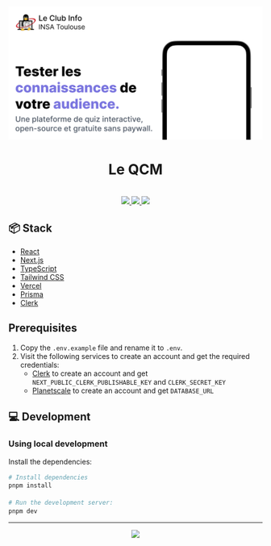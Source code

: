 <div align="center">
  <img src="./public/images/og.png" alt="App screenshot">
  <h1>Le QCM</h1>
  <br />

  <a href="https://github.com/Shinyhero36/LeQCM/stargazers">
    <img src="https://img.shields.io/github/stars/Shinyhero36/LeQCM?colorA=363a4f&colorB=b7bdf8&style=for-the-badge" />
  </a>
  <a href="https://github.com/Shinyhero36/LeQCM/issues">
    <img src="https://img.shields.io/github/issues/Shinyhero36/LeQCM?colorA=363a4f&colorB=f5a97f&style=for-the-badge" />
  </a>
  <a href="https://github.com/Shinyhero36/LeQCM/contributors">
    <img src="https://img.shields.io/github/contributors/Shinyhero36/LeQCM?colorA=363a4f&colorB=a6da95&style=for-the-badge" />
  </a>
</div>

## 📦️ Stack

- [React](https://reactjs.org/)
- [Next.js](https://nextjs.org/)
- [TypeScript](https://www.typescriptlang.org/)
- [Tailwind CSS](https://tailwindcss.com/)
- [Vercel](https://vercel.com/)
- [Prisma](https://www.prisma.io/)
- [Clerk](https://clerk.dev/)

## Prerequisites

1. Copy the `.env.example` file and rename it to `.env`.
2. Visit the following services to create an account and get the required credentials:
   - [Clerk](https://dashboard.clerk.dev/) to create an account and get `NEXT_PUBLIC_CLERK_PUBLISHABLE_KEY` and `CLERK_SECRET_KEY`
   - [Planetscale](https://planetscale.com/) to create an account and get `DATABASE_URL`

## 💻 Development

### Using local development

Install the dependencies:

```bash
# Install dependencies
pnpm install

# Run the development server:
pnpm dev
```

---

<p align="center">
  <a href="https://github.com/Shinyhero36/LeQCM/blob/main/LICENSE">
    <img src="https://img.shields.io/static/v1.svg?style=for-the-badge&label=License&message=GPL-3.0&logoColor=d9e0ee&colorA=363a4f&colorB=b7bdf8" />
  </a>
</p>